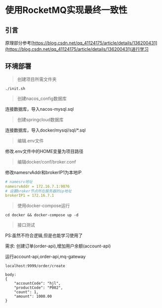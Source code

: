 # 使用RocketMQ实现最终一致性

## 引言

原理部分参考[https://blog.csdn.net/qq_41124175/article/details/136200431](https://blog.csdn.net/qq_41124175/article/details/136200431)进行学习

## 环境部署

> 创建项目所需文件夹

`./init.sh`

> 创建nacos_config数据库

连接数据库，导入nacos-mysql.sql

> 创建springcloud数据库

连接数据库，导入docker/mysql/sql/*.sql

> 编辑.env文件

修改.env文件中的HOME变量为项目路径

> 编辑docker/conf/broker.conf

修改namesrvAddr和brokerIP1为本地IP

```yml
# namesrv地址
namesrvAddr = 172.16.7.1:9876
# 设置broker节点所在服务器的ip地址 
brokerIP1 = 172.16.7.1
```

> 使用docker-compose运行

```shell
cd docker && docker-compose up -d
```

> 接口测试

PS:虽然不符合逻辑,但是也能学习使用了

需求: 创建订单(order-api),增加用户余额(account-api)

运行account-api,order-api,mq-gateway

```shell
localhost:9999/order/create

body:
{
    "accountCode": "hjl",
    "productCode": "P002",
    "count": 1,
    "amount": 1000.00
}
```
